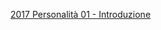 [2017 Personalità 01 - Introduzione](https://www.youtube.com/watch?v=kYYJlNbV1OM&list=WL&index=7&t=57s "2017 Personalità 01: Introduzione")